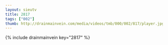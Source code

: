 ```yaml
--- 
layout: sieutv
title: 2817
tags: ["002"]
thumb: http://drainmainvein.com/media/videos/tmb/000/002/817/player.jpg
---
```

{% include drainmainvein key="2817" %} 
